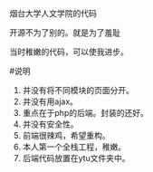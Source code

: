 烟台大学人文学院的代码

开源不为了别的。就是为了羞耻

当时稚嫩的代码，可以使我进步。

#说明

1. 并没有将不同模块的页面分开。
2. 并没有用ajax。
3. 重点在于php的后端。封装的还好。
4. 并没有安全性。
5. 前端很辣鸡，希望重构。
6. 本人第一个全栈工程，稚嫩。
7. 后端代码放置在ytu文件夹中。
